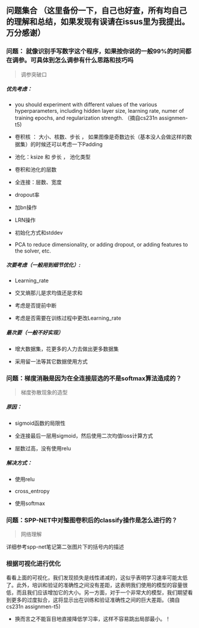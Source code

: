 ## 问题集合 （这里备份一下，自己也好查，所有均自己的理解和总结，如果发现有误请在issus里为我提出。万分感谢）

### 问题： 就像识别手写数字这个程序，如果按你说的一般99%的时间都在调参。可具体到怎么调参有什么思路和技巧吗
> 调参突破口

##### 优先考虑：

* you should experiment with different values of the various hyperparameters, including hidden layer size, learning rate, numer of training epochs, and regularization strength. （摘自cs231n assignmen-t5)  


* 卷积核 ： 大小、核数、步长 ， 如果图像是奇数边长（基本没人会做这样的数据集）的时候还可以考虑一下Padding
* 池化：ksize 和 步长 ， 池化类型
* 卷积和池化的层数
* 全连接：层数、宽度
* dropout率
* 加bn操作
* LRN操作
* 初始化方式和stddev
* PCA to reduce dimensionality, or adding dropout, or adding features to the solver, etc.

##### 次要考虑（一般用到细节优化）:

* Learning_rate

* 交叉熵那儿是求均值还是求和

* 考虑是否提前中断

* 考虑是否需要在训练过程中更改Learning_rate

##### 最次要（一般不好实现）

* 增大数据集，花更多的人力去做出更多数据集

* 采用留一法等其它数据使用方式

### 问题：梯度消融是因为在全连接层选的不是softmax算法造成的？

> 梯度弥散现象的造型

##### 原因：

* sigmoid函数的局限性

* 全连接最后一层用sigmoid，然后使用二次均值loss计算方式

* 层数过高，没有使用relu

##### 解决方式：

* 使用relu

* cross_entropy

* 使用softmax

### 问题：SPP-NET中对整图卷积后的classify操作是怎么进行的？

> 网络理解

详细参考spp-net笔记第二张图片下的括号内的描述



### 根据可视化进行优化

看看上面的可视化，我们发现损失是线性递减的，这似乎表明学习速率可能太低了。此外，培训和验证的准确性之间没有差距，这表明我们使用的模型的容量很低，而且我们应该增加它的大小。另一方面，对于一个非常大的模型，我们期望看到更多的过度拟合，这将显示出在训练和验证准确性之间的巨大差距。（摘自cs231n assignmen-t5)  

* 换而言之不能盲目地直接降低学习率，这样不容易跳出局部最小。！